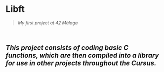 # <b>Libft</b>
 
> _My first project at 42 Málaga_

<br>

## *This project consists of coding basic C functions, which are then compiled into a library for use in other projects throughout the Cursus.*

